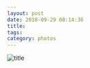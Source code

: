 ```yaml
---
layout: post
date: 2018-09-29 08:14:36
title: 
tags:
category: photos
---
```


![title](/assets/photoblog/portlandME-bar.jpg)